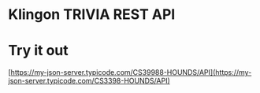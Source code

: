 # Klingon TRIVIA REST API
# Try it out
[https://my-json-server.typicode.com/CS39988-HOUNDS/API](https://my-json-server.typicode.com/CS3398-HOUNDS/API)
